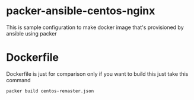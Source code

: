 # packer-ansible-centos-nginx

This is sample configuration to make docker image that's provisioned by ansible using packer

# Dockerfile

Dockerfile is just for comparison only 
if you want to build this just take this command 

```packer build centos-remaster.json```
